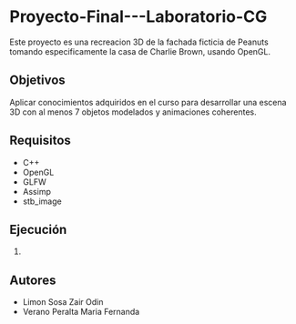 # Proyecto-Final---Laboratorio-CG

Este proyecto es una recreacion 3D de la fachada ficticia de Peanuts tomando especificamente la casa de Charlie Brown, usando OpenGL.

## Objetivos
Aplicar conocimientos adquiridos en el curso para desarrollar una escena 3D con al menos 7 objetos modelados y animaciones coherentes.

## Requisitos
- C++
- OpenGL
- GLFW
- Assimp
- stb_image

## Ejecución
1. 

## Autores
- Limon Sosa Zair Odin
- Verano Peralta Maria Fernanda
